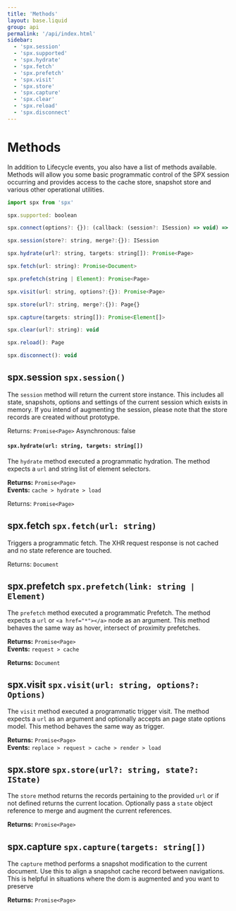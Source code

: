 ```yaml
---
title: 'Methods'
layout: base.liquid
group: api
permalink: '/api/index.html'
sidebar:
  - 'spx.session'
  - 'spx.supported'
  - 'spx.hydrate'
  - 'spx.fetch'
  - 'spx.prefetch'
  - 'spx.visit'
  - 'spx.store'
  - 'spx.capture'
  - 'spx.clear'
  - 'spx.reload'
  - 'spx.disconnect'
---
```


# Methods

In addition to Lifecycle events, you also have a list of methods available. Methods will allow you some basic programmatic control of the SPX session occurring and provides access to the cache store, snapshot store and various other operational utilities.

```js
import spx from 'spx'

spx.supported: boolean

spx.connect(options?: {}): (callback: (session?: ISession) => void) => void

spx.session(store?: string, merge?:{}): ISession

spx.hydrate(url?: string, targets: string[]): Promise<Page>

spx.fetch(url: string): Promise<Document>

spx.prefetch(string | Element): Promise<Page>

spx.visit(url: string, options?:{}): Promise<Page>

spx.store(url?: string, merge?:{}): Page{}

spx.capture(targets: string[]): Promise<Element[]>

spx.clear(url?: string): void

spx.reload(): Page

spx.disconnect(): void

```

## spx.session `spx.session()`

The `session` method will return the current store instance. This includes all state, snapshots, options and settings of the current session which exists in memory. If you intend of augmenting the session, please note that the store records are created without prototype.

<span class="fc-gray">Returns</span>: `Promise<Page>`
<span class="fc-gray">Asynchronous</span>: <span class="ff-code fs-md fc-cyan">false</span>

#### `spx.hydrate(url: string, targets: string[])`

The `hydrate` method executed a programmatic hydration. The method expects a `url` and string list of element selectors.

**Returns:** `Promise<Page>`<br>
**Events:** `cache > hydrate > load`

<span class="fc-gray">Returns</span>: `Promise<Page>`

## spx.fetch `spx.fetch(url: string)`

Triggers a programmatic fetch. The XHR request response is not cached and no state reference are touched.

<span class="fc-gray">Returns</span>: `Document`

## spx.prefetch `spx.prefetch(link: string | Element)`

The `prefetch` method executed a programmatic Prefetch. The method expects a `url` or `<a href="*"></a>` node as an argument. This method behaves the same way as hover, intersect of proximity prefetches.

**Returns:** `Promise<Page>`<br>
**Events:** `request > cache`

**Returns:** `Document`<br>

## spx.visit `spx.visit(url: string, options?: Options)`

The `visit` method executed a programmatic trigger visit. The method expects a `url` as an argument and optionally accepts an page state options model. This method behaves the same way as trigger.

**Returns:** `Promise<Page>`<br>
**Events:** `replace > request > cache > render > load`

## spx.store `spx.store(url?: string, state?: IState)`

The `store` method returns the records pertaining to the provided `url` or if not defined returns the current location. Optionally pass a `state` object reference to merge and augment the current references.

**Returns:** `Promise<Page>`

## spx.capture `spx.capture(targets: string[])`

The `capture` method performs a snapshot modification to the current document. Use this to align a snapshot cache record between navigations. This is helpful in situations where the dom is augmented and you want to preserve

**Returns:** `Promise<Page>`
